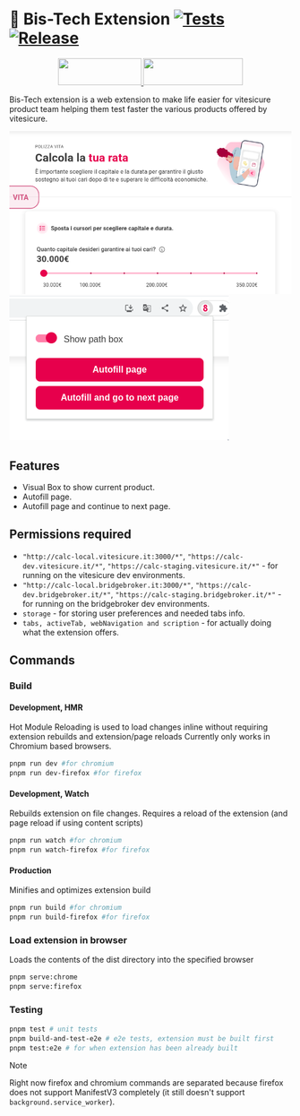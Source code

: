 # 🥩 Bis-Tech Extension [![Tests](https://github.com/giuxtaposition/bis-tech-extension/actions/workflows/tests.yml/badge.svg)](https://github.com/giuxtaposition/bis-tech-extension/actions/workflows/tests.yml) [![Release](https://img.shields.io/github/v/release/giuxtaposition/bis-tech-extension.svg?maxAge=3600&label=release)](https://github.com/giuxtaposition/bis-tech-extension/releases)

<p align="center">
  <a href="https://github.com/giuxtaposition/bis-tech-extension/releases/download/v1.0.1/extension.xpi" target="_blank">
    <img width="149" height="48" src="https://github.com/giuxtaposition/bis-tech-extension/blob/main/.github/images/chrome.png">
  </a>
  <a href="https://github.com/giuxtaposition/bis-tech-extension/wiki/Install-extension-for-Chromium-(base)-browser" target="_blank">
    <img width="178" height="48" src="https://github.com/giuxtaposition/bis-tech-extension/blob/main/.github/images/firefox.png">
  </a>
</p>

Bis-Tech extension is a web extension to make life easier for vitesicure product team helping them test faster the various products offered by vitesicure.

![](/.github/images/path-box.png)
![](/.github/images/popup.png)

## Features

- Visual Box to show current product.
- Autofill page.
- Autofill page and continue to next page.

## Permissions required

- `"http://calc-local.vitesicure.it:3000/*"`, `"https://calc-dev.vitesicure.it/*"`, `"https://calc-staging.vitesicure.it/*"` - for running on the vitesicure dev environments.
- `"http://calc-local.bridgebroker.it:3000/*"`, `"https://calc-dev.bridgebroker.it/*"`, `"https://calc-staging.bridgebroker.it/*"` - for running on the bridgebroker dev environments.
- `storage` - for storing user preferences and needed tabs info.
- `tabs, activeTab, webNavigation and scription` - for actually doing what the extension offers.

## Commands

### Build

#### Development, HMR

Hot Module Reloading is used to load changes inline without requiring extension rebuilds and extension/page reloads
Currently only works in Chromium based browsers.

```sh
pnpm run dev #for chromium
pnpm run dev-firefox #for firefox
```

#### Development, Watch

Rebuilds extension on file changes. Requires a reload of the extension (and page reload if using content scripts)

```sh
pnpm run watch #for chromium
pnpm run watch-firefox #for firefox
```

#### Production

Minifies and optimizes extension build

```sh
pnpm run build #for chromium
pnpm run build-firefox #for firefox
```

### Load extension in browser

Loads the contents of the dist directory into the specified browser

```sh
pnpm serve:chrome
pnpm serve:firefox
```

### Testing

```sh
pnpm test # unit tests
pnpm build-and-test-e2e # e2e tests, extension must be built first
pnpm test:e2e # for when extension has been already built
```

> [!NOTE]  
> Right now firefox and chromium commands are separated because firefox does not support ManifestV3 completely (it still doesn't support `background.service_worker`).
